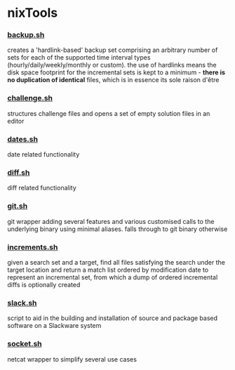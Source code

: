 # nixTools

### [backup.sh](backup)
creates a 'hardlink-based' backup set comprising an arbitrary number of sets for each of the supported time interval types (hourly/daily/weekly/monthly or custom). the use of hardlinks means the disk space footprint for the incremental sets is kept to a minimum - **there is no duplication of identical** files, which is in essence its sole raison d'être

### [challenge.sh](challenge)
structures challenge files and opens a set of empty solution files in an editor

### [dates.sh](dates)
date related functionality

### [diff.sh](diff)
diff related functionality

### [git.sh](git)
git wrapper adding several features and various customised calls to the underlying binary using minimal aliases. falls through to git binary otherwise

### [increments.sh](increments)
given a search set and a target, find all files satisfying the search under the target location and return a match list ordered by modification date to represent an incremental set, from which a dump of ordered incremental diffs is optionally created

### [slack.sh](slack)
script to aid in the building and installation of source and package based software on a Slackware system

### [socket.sh](socket)
netcat wrapper to simplify several use cases
